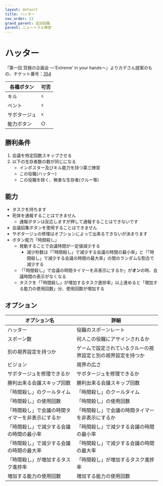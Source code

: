 ```yaml
---
layout: default
title: ハッター
nav_order: 13
grand_parent: 追加役職
parent: ニュートラル陣営
---
```


# ハッター

「第一回 究極の企画会  ～'Extreme' in your hands～」よりカデさん提案のもの、チケット番号：[354](https://github.com/yukieiji/ExtremeRoles/issues/354)

|  各種ボタン |  可否  |
| ---- | ---- |
|  キル  | ☓ |
|  ベント  | ☓ |
|  サボタージュ  | ☓ |
|  能力ボタン  | ○ |

## 勝利条件
1. 会議を特定回数スキップさせる
2. 以下の生存者数の数が同じになる
   - インポスター及びキル能力を持つ第三陣営
   - この役職(ハッター)
   - この役職を除く、無害な生存者(クルー等)

## 能力
- タスクを持ちます
- 死体を通報することはできません
  - 通報ボタンは反応しますが押して通報することはできないです
- 会議招集ボタンを使用することはできません
- サボタージュの修理はオプションによって出来るできないが決まります
- ボタン能力「時間殺し」
  - 発動することで会議時間が一定値減少する
    - 減少秒数は「「時間殺し」で減少する会議の時間の最小率」と「「時間殺し」で減少する会議の時間の最大率」の間のランダムな割合で減少する
  - 「「時間殺し」で会議の時間タイマーを非表示にするか」が**オン**の時、会議時間の表示がなくなる
  - タスクを「「時間殺し」が増加するタスク進捗率」以上進めると「増加する能力の使用回数」分、使用回数が増加する

## オプション

|  オプション名 |  詳細  |
| ---- | ---- |
|  ハッター  | 役職のスポーンレート |
|  スポーン数  | 何人この役職にアサインされるか |
|  別の視界設定を持つか  |  ゲームで設定されているクルーの視界設定と別の視界設定を持つか  |
|  ビジョン  |  視界の広さ  |
|  サボタージュを修理できるか  |  サボタージュを修理できるか  |
|  勝利出来る会議スキップ回数  |  勝利出来る会議スキップ回数  |
|  「時間殺し」のクールタイム  |  「時間殺し」のクールタイム  |
|  「時間殺し」の使用回数  |  「時間殺し」の使用回数  |
|  「時間殺し」で会議の時間タイマーを非表示にするか  |  「時間殺し」で会議の時間タイマーを非表示にするか  |
|  「時間殺し」で減少する会議の時間の最小率  |  「時間殺し」で減少する会議の時間の最小率  |
|  「時間殺し」で減少する会議の時間の最大率  |  「時間殺し」で減少する会議の時間の最大率  |
|  「時間殺し」が増加するタスク進捗率  |  「時間殺し」が増加するタスク進捗率  |
|  増加する能力の使用回数 | 増加する能力の使用回数 |